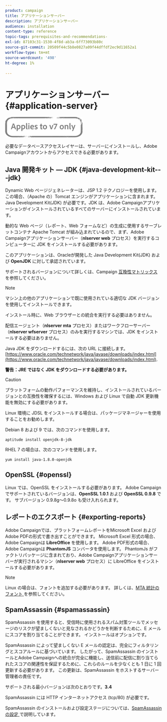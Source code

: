 ```yaml
---
product: campaign
title: アプリケーションサーバー
description: アプリケーションサーバー
audience: installation
content-type: reference
topic-tags: prerequisites-and-recommendations-
exl-id: 87103c31-1530-4f8d-ab3a-6ff73093b80c
source-git-commit: 20509f44c5b8e0827a09f44dffdf2ec9d11652a1
workflow-type: tm+mt
source-wordcount: '498'
ht-degree: 1%

---
```


# アプリケーションサーバー{#application-server}

![](../../assets/v7-only.svg)

必要なデータベースアクセスレイヤーは、サーバーにインストールし、Adobe Campaignアカウントからアクセスできる必要があります。

## Java 開発キット — JDK {#java-development-kit---jdk}

Dynamic Web ページジェネレーターは、JSP 1.2 テクノロジーを使用します。 この場合、（Apache の）Tomcat エンジンがアプリケーションに含まれます。 Java Development Kit(JDK) が必要です。JDK は、Adobe Campaignアプリケーションがインストールされているすべてのサーバーにインストールされています。

動的な Web ページ（レポート、Web フォームなど）の生成に使用するサーブレットコンテナ Apache Tomcat が組み込まれているので、まず、Adobe Campaignアプリケーションサーバー（**nlserver web** プロセス）を実行するコンピューターに JDK をインストールする必要があります。

このアプリケーションは、Oracleが開発した Java Development Kit(JDK) および **OpenJDK** に対して承認されています。

サポートされるバージョンについて詳しくは、Campaign [ 互換性マトリックス ](../../rn/using/compatibility-matrix.md) を参照してください。

>[!NOTE]
>
>マシン上の他のアプリケーションで既に使用されている適切な JDK バージョンを使用してインストールできます。
>  
>インストール時に、Web ブラウザーとの統合を実行する必要はありません。
>
>配信エージェント（**nlserver mta** プロセス）またはワークフローサーバー（**nlserver wfserver** プロセス）のみを実行するマシンでは、JDK をインストールする必要はありません。

Java JDK をダウンロードするには、次の URL に接続します。[https://www.oracle.com/technetwork/java/javase/downloads/index.html](https://www.oracle.com/technetwork/java/javase/downloads/index.html).

**警告：JRE ではなく JDK をダウンロードする必要があります。**

>[!CAUTION]
>
>プラットフォームの動作パフォーマンスを維持し、インストールされているバージョンとの互換性を確保するには、Windows および Linux で自動 JDK 更新機能を無効にする必要があります。

Linux 環境に JDSL をインストールする場合は、パッケージマネージャーを使用することをお勧めします。

Debian 8 および 9 では、次のコマンドを使用します。

```
aptitude install openjdk-8-jdk
```

RHEL 7 の場合は、次のコマンドを使用します。

```
yum install java-1.8.0-openjdk
```

## OpenSSL {#openssl}

Linux では、OpenSSL をインストールする必要があります。 Adobe Campaignでサポートされているバージョンは、**OpenSSL 1.0.1** および **OpenSSL 0.9.8** です。 サブバージョン 0.9.8g～0.9.8o も受け入れられます。

## レポートのエクスポート {#exporting-reports}

Adobe Campaignでは、プラットフォームレポートをMicrosoft Excel およびAdobe PDFの形式で書き出すことができます。 Microsoft Excel 形式の場合、Adobe Campaignは **LibreOffice** を使用します。 Adobe PDF形式の場合、Adobe Campaignは **PhantomJS** コンバータを使用します。 PhantomJs がファクトリパッケージに含まれており、Adobe Campaignアプリケーションサーバーが実行されるマシン（**nlserver web** プロセス）に LibreOffice をインストールする必要があります。

>[!NOTE]
>
>Linux の場合は、フォントを追加する必要があります。 詳しくは、[MTA 統計のフォント ](../../installation/using/prerequisites-of-campaign-installation-in-linux.md#fonts-for-mta-statistics) を参照してください。

## SpamAssassin {#spamassassin}

SpamAssassin を使用すると、受信時に使用されるスパム対策ツールでメッセージのリスクが望ましくないと見なされるかどうかを判断するために、E メールにスコアを割り当てることができます。 インストールはオプションです。

SpamAssassin によって望ましくない E メールの認定は、完全にフィルタリングとスコアルールに基づいています。 したがって、SpamAssassin のインストールとAdobe Campaignへの統合が完全に機能し、送信前に配信に割り当てられたスコアの関連性を保証するために、これらのルールを少なくとも 1 日に 1 回更新する必要があります。 この更新は、SpamAssassin をホストするサーバー管理者の責任です。

サポートされる最小バージョンは次のとおりです。**3.4**

SpamAssassin には HTTP インターネットアクセス (tcp/80) が必要です。

SpamAssassin のインストールおよび設定ステージについては、[SpamAssassin の設定 ](../../installation/using/configuring-spamassassin.md) で説明しています。
